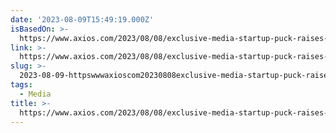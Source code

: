 ```yaml
---
date: '2023-08-09T15:49:19.000Z'
isBasedOn: >-
  https://www.axios.com/2023/08/08/exclusive-media-startup-puck-raises-more-than-10m
link: >-
  https://www.axios.com/2023/08/08/exclusive-media-startup-puck-raises-more-than-10m
slug: >-
  2023-08-09-httpswwwaxioscom20230808exclusive-media-startup-puck-raises-more-than-10m
tags:
  - Media
title: >-
  https://www.axios.com/2023/08/08/exclusive-media-startup-puck-raises-more-than-10m
---
```


